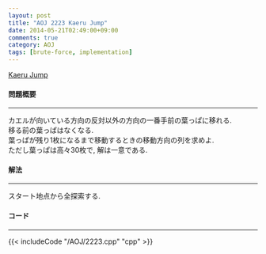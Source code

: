 ```yaml
---
layout: post
title: "AOJ 2223 Kaeru Jump"
date: 2014-05-21T02:49:00+09:00
comments: true
category: AOJ
tags: [brute-force, implementation]
---
```


[Kaeru Jump](http://judge.u-aizu.ac.jp/onlinejudge/description.jsp?id=2223)

#### 問題概要

****

カエルが向いている方向の反対以外の方向の一番手前の葉っぱに移れる.  
移る前の葉っぱはなくなる.  
葉っぱが残り1枚になるまで移動するときの移動方向の列を求めよ.  
ただし葉っぱは高々30枚で, 解は一意である.

#### 解法

****

スタート地点から全探索する.

#### コード

****

{{< includeCode "/AOJ/2223.cpp" "cpp" >}}

